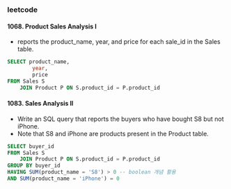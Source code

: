 ### leetcode 

#### 1068. Product Sales Analysis I
* reports the product_name, year, and price for each sale_id in the Sales table.

```sql
SELECT product_name, 
        year,
        price
FROM Sales S 
    JOIN Product P ON S.product_id = P.product_id 
```

#### 1083. Sales Analysis II
* Write an SQL query that reports the buyers who have bought S8 but not iPhone. 
* Note that S8 and iPhone are products present in the Product table.

```sql
SELECT buyer_id 
FROM Sales S 
    JOIN Product P ON S.product_id = P.product_id 
GROUP BY buyer_id
HAVING SUM(product_name = 'S8') > 0 -- boolean 개념 활용 
AND SUM(product_name = 'iPhone') = 0 
```

